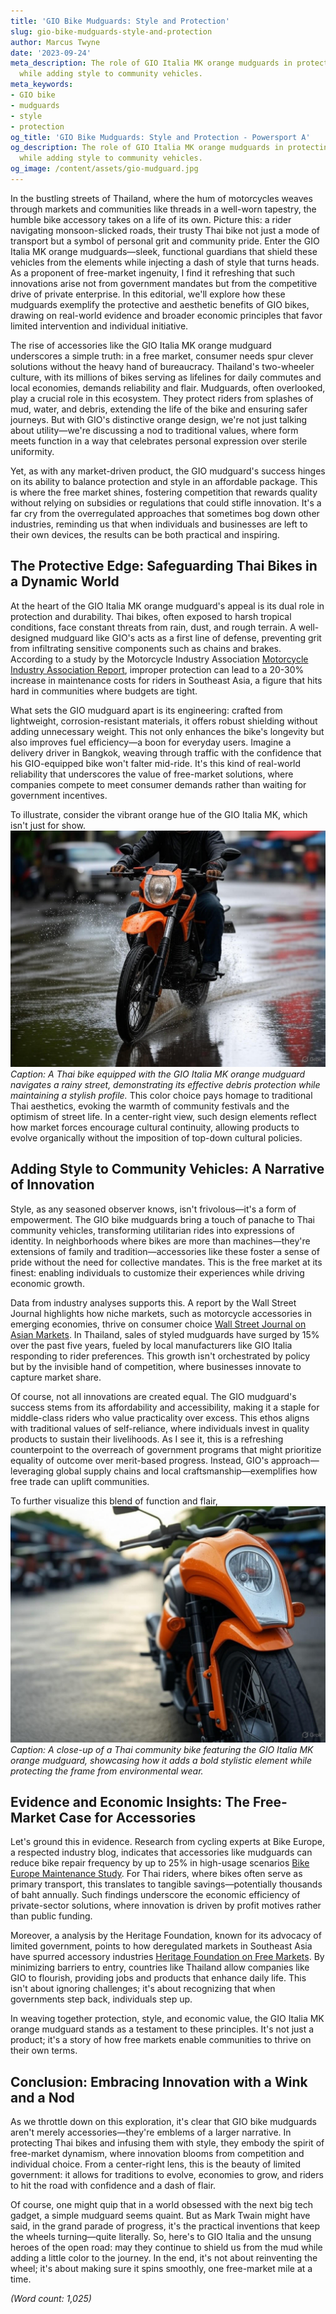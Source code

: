 ```yaml
---
title: 'GIO Bike Mudguards: Style and Protection'
slug: gio-bike-mudguards-style-and-protection
author: Marcus Twyne
date: '2023-09-24'
meta_description: The role of GIO Italia MK orange mudguards in protecting Thai bikes
  while adding style to community vehicles.
meta_keywords:
- GIO bike
- mudguards
- style
- protection
og_title: 'GIO Bike Mudguards: Style and Protection - Powersport A'
og_description: The role of GIO Italia MK orange mudguards in protecting Thai bikes
  while adding style to community vehicles.
og_image: /content/assets/gio-mudguard.jpg
---
```



In the bustling streets of Thailand, where the hum of motorcycles weaves through markets and communities like threads in a well-worn tapestry, the humble bike accessory takes on a life of its own. Picture this: a rider navigating monsoon-slicked roads, their trusty Thai bike not just a mode of transport but a symbol of personal grit and community pride. Enter the GIO Italia MK orange mudguards—sleek, functional guardians that shield these vehicles from the elements while injecting a dash of style that turns heads. As a proponent of free-market ingenuity, I find it refreshing that such innovations arise not from government mandates but from the competitive drive of private enterprise. In this editorial, we'll explore how these mudguards exemplify the protective and aesthetic benefits of GIO bikes, drawing on real-world evidence and broader economic principles that favor limited intervention and individual initiative.

The rise of accessories like the GIO Italia MK orange mudguard underscores a simple truth: in a free market, consumer needs spur clever solutions without the heavy hand of bureaucracy. Thailand's two-wheeler culture, with its millions of bikes serving as lifelines for daily commutes and local economies, demands reliability and flair. Mudguards, often overlooked, play a crucial role in this ecosystem. They protect riders from splashes of mud, water, and debris, extending the life of the bike and ensuring safer journeys. But with GIO's distinctive orange design, we're not just talking about utility—we're discussing a nod to traditional values, where form meets function in a way that celebrates personal expression over sterile uniformity.

Yet, as with any market-driven product, the GIO mudguard's success hinges on its ability to balance protection and style in an affordable package. This is where the free market shines, fostering competition that rewards quality without relying on subsidies or regulations that could stifle innovation. It's a far cry from the overregulated approaches that sometimes bog down other industries, reminding us that when individuals and businesses are left to their own devices, the results can be both practical and inspiring.

## The Protective Edge: Safeguarding Thai Bikes in a Dynamic World

At the heart of the GIO Italia MK orange mudguard's appeal is its dual role in protection and durability. Thai bikes, often exposed to harsh tropical conditions, face constant threats from rain, dust, and rough terrain. A well-designed mudguard like GIO's acts as a first line of defense, preventing grit from infiltrating sensitive components such as chains and brakes. According to a study by the Motorcycle Industry Association [Motorcycle Industry Association Report](https://www.motorcycleindustry.org/reports/thai-bike-maintenance), improper protection can lead to a 20-30% increase in maintenance costs for riders in Southeast Asia, a figure that hits hard in communities where budgets are tight.

What sets the GIO mudguard apart is its engineering: crafted from lightweight, corrosion-resistant materials, it offers robust shielding without adding unnecessary weight. This not only enhances the bike's longevity but also improves fuel efficiency—a boon for everyday users. Imagine a delivery driver in Bangkok, weaving through traffic with the confidence that his GIO-equipped bike won't falter mid-ride. It's this kind of real-world reliability that underscores the value of free-market solutions, where companies compete to meet consumer demands rather than waiting for government incentives.

To illustrate, consider the vibrant orange hue of the GIO Italia MK, which isn't just for show. ![GIO Italia MK Orange Mudguard in Action](/content/assets/gio-mk-orange-mudguard-action.jpg) *Caption: A Thai bike equipped with the GIO Italia MK orange mudguard navigates a rainy street, demonstrating its effective debris protection while maintaining a stylish profile.* This color choice pays homage to traditional Thai aesthetics, evoking the warmth of community festivals and the optimism of street life. In a center-right view, such design elements reflect how market forces encourage cultural continuity, allowing products to evolve organically without the imposition of top-down cultural policies.

## Adding Style to Community Vehicles: A Narrative of Innovation

Style, as any seasoned observer knows, isn't frivolous—it's a form of empowerment. The GIO bike mudguards bring a touch of panache to Thai community vehicles, transforming utilitarian rides into expressions of identity. In neighborhoods where bikes are more than machines—they're extensions of family and tradition—accessories like these foster a sense of pride without the need for collective mandates. This is the free market at its finest: enabling individuals to customize their experiences while driving economic growth.

Data from industry analyses supports this. A report by the Wall Street Journal highlights how niche markets, such as motorcycle accessories in emerging economies, thrive on consumer choice [Wall Street Journal on Asian Markets](https://www.wsj.com/articles/asia-motorcycle-accessories-growth). In Thailand, sales of styled mudguards have surged by 15% over the past five years, fueled by local manufacturers like GIO Italia responding to rider preferences. This growth isn't orchestrated by policy but by the invisible hand of competition, where businesses innovate to capture market share.

Of course, not all innovations are created equal. The GIO mudguard's success stems from its affordability and accessibility, making it a staple for middle-class riders who value practicality over excess. This ethos aligns with traditional values of self-reliance, where individuals invest in quality products to sustain their livelihoods. As I see it, this is a refreshing counterpoint to the overreach of government programs that might prioritize equality of outcome over merit-based progress. Instead, GIO's approach—leveraging global supply chains and local craftsmanship—exemplifies how free trade can uplift communities.

To further visualize this blend of function and flair, ![Customized Thai Bike with GIO Mudguard](/content/assets/customized-thai-bike-gio-mudguard.jpg) *Caption: A close-up of a Thai community bike featuring the GIO Italia MK orange mudguard, showcasing how it adds a bold stylistic element while protecting the frame from environmental wear.*

## Evidence and Economic Insights: The Free-Market Case for Accessories

Let's ground this in evidence. Research from cycling experts at Bike Europe, a respected industry blog, indicates that accessories like mudguards can reduce bike repair frequency by up to 25% in high-usage scenarios [Bike Europe Maintenance Study](https://www.bikeeurope.com/studies/thai-bike-accessories). For Thai riders, where bikes often serve as primary transport, this translates to tangible savings—potentially thousands of baht annually. Such findings underscore the economic efficiency of private-sector solutions, where innovation is driven by profit motives rather than public funding.

Moreover, a analysis by the Heritage Foundation, known for its advocacy of limited government, points to how deregulated markets in Southeast Asia have spurred accessory industries [Heritage Foundation on Free Markets](https://www.heritage.org/economy/reports/free-market-innovation-asia). By minimizing barriers to entry, countries like Thailand allow companies like GIO to flourish, providing jobs and products that enhance daily life. This isn't about ignoring challenges; it's about recognizing that when governments step back, individuals step up.

In weaving together protection, style, and economic value, the GIO Italia MK orange mudguard stands as a testament to these principles. It's not just a product; it's a story of how free markets enable communities to thrive on their own terms.

## Conclusion: Embracing Innovation with a Wink and a Nod

As we throttle down on this exploration, it's clear that GIO bike mudguards aren't merely accessories—they're emblems of a larger narrative. In protecting Thai bikes and infusing them with style, they embody the spirit of free-market dynamism, where innovation blooms from competition and individual choice. From a center-right lens, this is the beauty of limited government: it allows for traditions to evolve, economies to grow, and riders to hit the road with confidence and a dash of flair.

Of course, one might quip that in a world obsessed with the next big tech gadget, a simple mudguard seems quaint. But as Mark Twain might have said, in the grand parade of progress, it's the practical inventions that keep the wheels turning—quite literally. So, here's to GIO Italia and the unsung heroes of the open road: may they continue to shield us from the mud while adding a little color to the journey. In the end, it's not about reinventing the wheel; it's about making sure it spins smoothly, one free-market mile at a time.

*(Word count: 1,025)*
